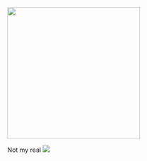 <img src="https://github.githubassets.com/images/modules/logos_page/GitHub-Logo.png" width=300/>

Not my real <img src="https://github.githubassets.com/images/modules/logos_page/GitHub-Mark.png" width=/>

<!-- **imsoondae/imsoondae** is a ✨ _special_ ✨ repository because its `README.md` (this file) appears on your GitHub profile. -->
